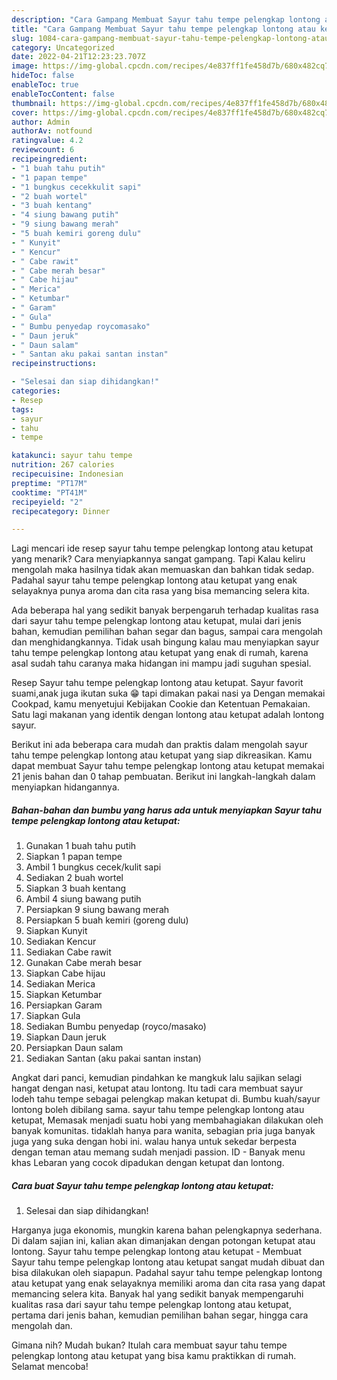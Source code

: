 ```yaml
---
description: "Cara Gampang Membuat Sayur tahu tempe pelengkap lontong atau ketupat yang Lezat, Buat Buka Puasa}"
title: "Cara Gampang Membuat Sayur tahu tempe pelengkap lontong atau ketupat yang Lezat, Buat Buka Puasa}"
slug: 1084-cara-gampang-membuat-sayur-tahu-tempe-pelengkap-lontong-atau-ketupat-yang-lezat-buat-buka-puasa
category: Uncategorized
date: 2022-04-21T12:23:23.707Z
image: https://img-global.cpcdn.com/recipes/4e837ff1fe458d7b/680x482cq70/sayur-tahu-tempe-pelengkap-lontong-atau-ketupat-foto-resep-utama.jpg
hideToc: false
enableToc: true
enableTocContent: false
thumbnail: https://img-global.cpcdn.com/recipes/4e837ff1fe458d7b/680x482cq70/sayur-tahu-tempe-pelengkap-lontong-atau-ketupat-foto-resep-utama.jpg
cover: https://img-global.cpcdn.com/recipes/4e837ff1fe458d7b/680x482cq70/sayur-tahu-tempe-pelengkap-lontong-atau-ketupat-foto-resep-utama.jpg
author: Admin
authorAv: notfound
ratingvalue: 4.2
reviewcount: 6
recipeingredient:
- "1 buah tahu putih"
- "1 papan tempe"
- "1 bungkus cecekkulit sapi"
- "2 buah wortel"
- "3 buah kentang"
- "4 siung bawang putih"
- "9 siung bawang merah"
- "5 buah kemiri goreng dulu"
- " Kunyit"
- " Kencur"
- " Cabe rawit"
- " Cabe merah besar"
- " Cabe hijau"
- " Merica"
- " Ketumbar"
- " Garam"
- " Gula"
- " Bumbu penyedap roycomasako"
- " Daun jeruk"
- " Daun salam"
- " Santan aku pakai santan instan"
recipeinstructions:

- "Selesai dan siap dihidangkan!"
categories:
- Resep
tags:
- sayur
- tahu
- tempe

katakunci: sayur tahu tempe 
nutrition: 267 calories
recipecuisine: Indonesian
preptime: "PT17M"
cooktime: "PT41M"
recipeyield: "2"
recipecategory: Dinner

---
```



Lagi mencari ide resep sayur tahu tempe pelengkap lontong atau ketupat yang menarik? Cara menyiapkannya sangat gampang. Tapi Kalau keliru mengolah maka hasilnya tidak akan memuaskan dan bahkan tidak sedap. Padahal sayur tahu tempe pelengkap lontong atau ketupat yang enak selayaknya punya aroma dan cita rasa yang bisa memancing selera kita.


Ada beberapa hal yang sedikit banyak berpengaruh terhadap kualitas rasa dari sayur tahu tempe pelengkap lontong atau ketupat, mulai dari jenis bahan, kemudian pemilihan bahan segar dan bagus, sampai cara mengolah dan menghidangkannya. Tidak usah bingung kalau mau menyiapkan sayur tahu tempe pelengkap lontong atau ketupat yang enak di rumah, karena asal sudah tahu caranya maka hidangan ini mampu jadi suguhan spesial.

Resep Sayur tahu tempe pelengkap lontong atau ketupat. Sayur favorit suami,anak juga ikutan suka 😁 tapi dimakan pakai nasi ya Dengan memakai Cookpad, kamu menyetujui Kebijakan Cookie dan Ketentuan Pemakaian. Satu lagi makanan yang identik dengan lontong atau ketupat adalah lontong sayur.


Berikut ini ada beberapa cara mudah dan praktis dalam mengolah sayur tahu tempe pelengkap lontong atau ketupat yang siap dikreasikan. Kamu dapat membuat Sayur tahu tempe pelengkap lontong atau ketupat memakai 21 jenis bahan dan 0 tahap pembuatan. Berikut ini langkah-langkah dalam menyiapkan hidangannya.

<!--inarticleads1-->

##### Bahan-bahan dan bumbu yang harus ada untuk menyiapkan Sayur tahu tempe pelengkap lontong atau ketupat:

1. Gunakan 1 buah tahu putih
1. Siapkan 1 papan tempe
1. Ambil 1 bungkus cecek/kulit sapi
1. Sediakan 2 buah wortel
1. Siapkan 3 buah kentang
1. Ambil 4 siung bawang putih
1. Persiapkan 9 siung bawang merah
1. Persiapkan 5 buah kemiri (goreng dulu)
1. Siapkan  Kunyit
1. Sediakan  Kencur
1. Sediakan  Cabe rawit
1. Gunakan  Cabe merah besar
1. Siapkan  Cabe hijau
1. Sediakan  Merica
1. Siapkan  Ketumbar
1. Persiapkan  Garam
1. Siapkan  Gula
1. Sediakan  Bumbu penyedap (royco/masako)
1. Siapkan  Daun jeruk
1. Persiapkan  Daun salam
1. Sediakan  Santan (aku pakai santan instan)


Angkat dari panci, kemudian pindahkan ke mangkuk lalu sajikan selagi hangat dengan nasi, ketupat atau lontong. Itu tadi cara membuat sayur lodeh tahu tempe sebagai pelengkap makan ketupat di. Bumbu kuah/sayur lontong boleh dibilang sama. sayur tahu tempe pelengkap lontong atau ketupat, Memasak menjadi suatu hobi yang membahagiakan dilakukan oleh banyak komunitas. tidaklah hanya para wanita, sebagian pria juga banyak juga yang suka dengan hobi ini. walau hanya untuk sekedar berpesta dengan teman atau memang sudah menjadi passion. ID - Banyak menu khas Lebaran yang cocok dipadukan dengan ketupat dan lontong. 

<!--inarticleads2-->

##### Cara buat Sayur tahu tempe pelengkap lontong atau ketupat:


1. Selesai dan siap dihidangkan!

Harganya juga ekonomis, mungkin karena bahan pelengkapnya sederhana. Di dalam sajian ini, kalian akan dimanjakan dengan potongan ketupat atau lontong. Sayur tahu tempe pelengkap lontong atau ketupat - Membuat Sayur tahu tempe pelengkap lontong atau ketupat sangat mudah dibuat dan bisa dilakukan oleh siapapun. Padahal sayur tahu tempe pelengkap lontong atau ketupat yang enak selayaknya memiliki aroma dan cita rasa yang dapat memancing selera kita. Banyak hal yang sedikit banyak mempengaruhi kualitas rasa dari sayur tahu tempe pelengkap lontong atau ketupat, pertama dari jenis bahan, kemudian pemilihan bahan segar, hingga cara mengolah dan. 

Gimana nih? Mudah bukan? Itulah cara membuat sayur tahu tempe pelengkap lontong atau ketupat yang bisa kamu praktikkan di rumah. Selamat mencoba!
